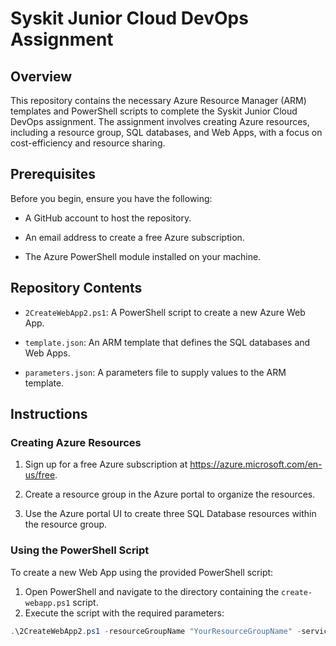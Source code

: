 # Syskit Junior Cloud DevOps Assignment

## Overview

This repository contains the necessary Azure Resource Manager (ARM) templates and PowerShell scripts to complete the Syskit Junior Cloud DevOps assignment. The assignment involves creating Azure resources, including a resource group, SQL databases, and Web Apps, with a focus on cost-efficiency and resource sharing.

## Prerequisites

Before you begin, ensure you have the following:


- A GitHub account to host the repository.
- An email address to create a free Azure subscription.

- The Azure PowerShell module installed on your machine.

## Repository Contents


- `2CreateWebApp2.ps1`: A PowerShell script to create a new Azure Web App.
- `template.json`: An ARM template that defines the SQL databases and Web Apps.

- `parameters.json`: A parameters file to supply values to the ARM template.

## Instructions

### Creating Azure Resources


1. Sign up for a free Azure subscription at https://azure.microsoft.com/en-us/free.
2. Create a resource group in the Azure portal to organize the resources.

3. Use the Azure portal UI to create three SQL Database resources within the resource group.

### Using the PowerShell Script

To create a new Web App using the provided PowerShell script:


1. Open PowerShell and navigate to the directory containing the `create-webapp.ps1` script.
2. Execute the script with the required parameters:

```powershell
.\2CreateWebApp2.ps1 -resourceGroupName "YourResourceGroupName" -servicePlanName "YourServicePlanName" -webAppName "YourWebAppName" -location "YourLocation"
